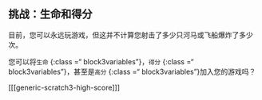## 挑战：生命和得分

目前，您可以永远玩游戏，但这并不计算您射击了多少只河马或飞船爆炸了多少次。

您可以将`生命` {:class =“ block3variables”}，`得分` {:class =“ block3variables”}，甚至是`高分` {:class =“ block3variables”}加入您的游戏吗？

[[[generic-scratch3-high-score]]]